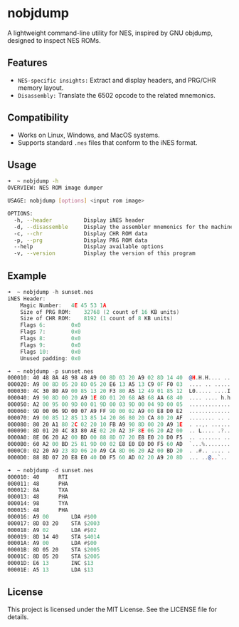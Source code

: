 # nobjdump
A lightweight command-line utility for NES, inspired by GNU objdump, designed to inspect NES ROMs.
## Features
+ `NES-specific insights:` Extract and display headers, and PRG/CHR memory layout.
+ `Disassembly:` Translate the 6502 opcode to the related mnemonics.
## Compatibility
+ Works on Linux, Windows, and MacOS systems.
+ Supports standard `.nes` files that conform to the iNES format.
## Usage
```bash
➜  ~ nobjdump -h
OVERVIEW: NES ROM image dumper

USAGE: nobjdump [options] <input rom image>

OPTIONS:
  -h, --header          Display iNES header
  -d, --disassemble     Display the assembler mnemonics for the machine instructions
  -c, --chr             Display CHR ROM data
  -p, --prg             Display PRG ROM data
  --help                Display available options
  -v, --version         Display the version of this program
```
## Example
```asm
➜  ~ nobjdump -h sunset.nes
iNES Header:
    Magic Number: 	4E 45 53 1A
    Size of PRG ROM: 	32768 (2 count of 16 KB units)
    Size of CHR ROM: 	8192 (1 count of 8 KB units)
    Flags 6: 		0x0
    Flags 7: 		0x0
    Flags 8: 		0x0
    Flags 9: 		0x0
    Flags 10:		0x0
    Unused padding:	0x0
```
```asm
➜  ~ nobjdump -p sunset.nes
000010:	40 48 8A 48 98 48 A9 00 8D 03 20 A9 02 8D 14 40  @H.H.H.... ....@
000020:	A9 00 8D 05 20 8D 05 20 E6 13 A5 13 C9 0F F0 03  .... .. ........
000030:	4C 30 80 A9 00 85 13 20 F3 80 A5 12 49 01 85 12  L0..... ....I...
000040:	A9 90 8D 00 20 A9 1E 8D 01 20 68 A8 68 AA 68 40  .... .... h.h.h@
000050:	A2 00 95 00 9D 00 01 9D 00 03 9D 00 04 9D 00 05  ................
000060:	9D 00 06 9D 00 07 A9 FF 9D 00 02 A9 00 E8 D0 E2  ................
000070:	A9 00 85 12 85 13 85 14 20 86 80 20 CA 80 20 AF  ........ .. .. .
000080:	80 20 A1 80 2C 02 20 10 FB A9 90 8D 00 20 A9 1E  . ..,. ...... ..
000090:	8D 01 20 4C 83 80 AE 02 20 A2 3F 8E 06 20 A2 00  .. L.... .?.. ..
0000A0:	8E 06 20 A2 00 BD 00 88 8D 07 20 E8 E0 20 D0 F5  .. ....... .. ..
0000B0:	60 A2 00 BD 25 81 9D 00 02 E8 E0 E0 D0 F5 60 AD  `...%.........`.
0000C0:	02 20 A9 23 8D 06 20 A9 CA 8D 06 20 A2 00 BD 20  . .#.. .... ... 
0000D0:	88 8D 07 20 E8 E0 40 D0 F5 60 AD 02 20 A9 20 8D  ... ..@..`.. . .
```
```asm
➜  ~ nobjdump -d sunset.nes
000010:	40		RTI
000011:	48		PHA
000012:	8A		TXA
000013:	48		PHA
000014:	98		TYA
000015:	48		PHA
000016:	A9 00 		LDA #$00
000017:	8D 03 20 	STA $2003
000018:	A9 02 		LDA #$02
000019:	8D 14 40 	STA $4014
00001A:	A9 00 		LDA #$00
00001B:	8D 05 20 	STA $2005
00001C:	8D 05 20 	STA $2005
00001D:	E6 13 		INC $13
00001E:	A5 13 		LDA $13
```

## License
This project is licensed under the MIT License. See the LICENSE file for details.


